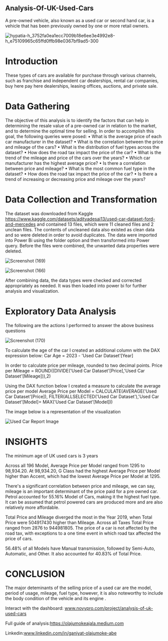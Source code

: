 ## Analysis-Of-UK-Used-Cars

A pre-owned vehicle, also known as a used car or second hand car, is a vehicle that has been previously owned by one or more retail owners. 

![hypatia-h_3752fa0ea1ecc7009b18e6ee3e4992e8-h_e75109965c65ffd0ffb98e0367bf9ad5-300](https://github.com/olajumokeabe/Analysis-Of-UK-Used-Cars/assets/125363157/aa143a56-96dc-4032-bbdd-60b2ef960e6a)

# Introduction

These types of cars are available for purchase through various channels, such as franchise and independent car dealerships, rental car companies, buy here pay here dealerships, leasing offices, auctions, and private sale.


# Data Gathering

The objective of this analysis is to identify the factors that can help in determining the resale value of a pre-owned car in relation to the market, and to determine the optimal time for selling. In order to accomplish this goal, the following queries were posed:
•	What is the average price of each car manufacturer in the dataset?
•	What is the correlation between the price and mileage of the cars?
•	What is the distribution of fuel types across the dataset?
•	How does the road tax impact the price of the car?
•	What is the trend of the mileage and price of the cars over the years?
•	Which car manufacturer has the highest average price?
•	Is there a correlation between price and mileage?
•	What is the most common fuel type in the dataset?
•	How does the road tax impact the price of the car?
•	Is there a trend of increasing or decreasing price and mileage over the years?

# Data Collection and Transformation

The dataset was downloaded from Kaggle https://www.kaggle.com/datasets/adityadesai13/used-car-dataset-ford-and-mercedes and contained 13 files, which were 11 cleaned files and 2 unclean files.
The contents of uncleaned data also existed as clean data and so were deleted in order to avoid duplicates. The data were imported into Power Bi using the folder option and then transformed into Power query. Before the files were combined, the unwanted data properties were deleted.


![Screenshot (169)](https://github.com/olajumokeabe/Analysis-Of-UK-Used-Cars/assets/125363157/f2e4ca08-161b-416f-b999-c7601fdec7f2)

![Screenshot (166)](https://github.com/olajumokeabe/Analysis-Of-UK-Used-Cars/assets/125363157/bb73744d-9663-4956-a918-2b3d313a8638)


After combining data, the data types were checked and corrected appropriately as needed. It was then loaded into power bi for further analysis and visualization.

# Exploratory Data Analysis

The following are the actions I performed to answer the above business questions

![Screenshot (170)](https://github.com/olajumokeabe/Analysis-Of-UK-Used-Cars/assets/125363157/928fe90e-45e4-4792-8a8d-58a514dfc72f)

To calculate the age of the car I created an additional column with the DAX expression below:
Car Age = 2023 - 'Used Car Dataset'[Year]

In order to calculate price per mileage, rounded to two decimal points.
Price per Mileage = ROUND((DIVIDE('Used Car Dataset'[Price],'Used Car Dataset'[Mileage])),2)

Using the DAX function below I created a measure to calculate the average price per model 
Average Price per Model = CALCULATE(AVERAGE('Used Car Dataset'[Price]), 
                     FILTER(ALLSELECTED('Used Car Dataset'),'Used Car Dataset'[Model]=
                     MAX('Used Car Dataset'[Model]))
 
The image below is a representation of the visualization

 ![Used Car Report Image](https://github.com/olajumokeabe/Analysis-Of-UK-Used-Cars/assets/125363157/09ac71a4-2ecb-430b-a1e3-94ec3930a491)

 
  # INSIGHTS

The minimum age of UK used cars is 3 years

Across all 196 Model, Average Price per Model ranged from 1295 to 98,934.20. At 98,934.20, G Class had the highest Average Price per Model higher than Accent, which had the lowest Average Price per Model at 1295.

There's a significant correlation between price and mileage, we can say, mileage is an important determinant of the price paid for a pre owned car.
Petrol accounted for 55.16% Model of Cars, making it the highest fuel type. It can be assumed that petrol powered cars are produced more and are also relatively more affordable.

Total Price and Mileage diverged the most in the Year 2019, when Total Price were 504917430 higher than Mileage.
Across all Taxes Total Price ranged from 2876 to 944981805. The price of a car is not affected by the road tax, with exceptions to a one time event in which road tax affected the price of cars.

56.48% of all Models have Manual transmission, followed by Semi-Auto, Automatic, and Other. It also accounted for 40.83% of Total Price.

 # CONCLUSION
The major deteminants of the selling price of a used car are the model, period of usage, mileage, fuel type, however, it is also noteworthy to include the body condition of the vehicle and its engine .


Interact with the dashboard: www.novypro.com/project/analysis-of-uk-used-cars

Full guide of analysis:https://olajumokeajala.medium.com

Linkedin:www.linkedin.com/in/ganiyat-olajumoke-abe













